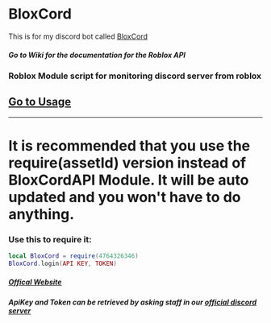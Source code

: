 # BloxCord



This is for my discord bot called [BloxCord](https://top.gg/bot/678019085035896834)
##### Go to Wiki for the documentation for the Roblox API


### Roblox Module script for monitoring discord server from roblox
###
###
## [Go to Usage](https://github.com/oxazolone/BloxCord/wiki/Usage)

***

# It is recommended that you use the require(assetId) version instead of BloxCordAPI Module. It will be auto updated and you won't have to do anything.
### Use this to require it:
```lua
local BloxCord = require(4764326346)
BloxCord.login(API KEY, TOKEN)
```
##### [Offical Website](https://bloxcord.net)
##### ApiKey and Token can be retrieved by asking staff in our [official discord server](https://discord.gg/xaCZs4E)
